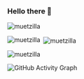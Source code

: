 ### Hello there 👋

<!--
**Muetzilla/Muetzilla** is a ✨ _special_ ✨ repository because its `README.md` (this file) appears on your GitHub profile.

Here are some ideas to get you started:

- 🔭 I’m currently working on ...
- 🌱 I’m currently learning  ...
- 👯 I’m looking to collaborate on ...
- 🤔 I’m looking for help with ...
- 💬 Ask me about ...
- 📫 How to reach me: ... ............................
- 😄 Pronouns: ...
- ⚡ Fun fact: ...
-->
<p align="left"> <img src="https://komarev.com/ghpvc/?username=muetzilla&label=Profile%20views&color=0e75b6&style=flat" alt="muetzilla" /> </p>
<p><img align="left" src="https://github-readme-stats.vercel.app/api/top-langs?username=muetzilla&show_icons=true&locale=en&layout=compact" alt="muetzilla" /></p>
<p>&nbsp;<img align="center" src="https://github-readme-stats.vercel.app/api?username=muetzilla&show_icons=true&locale=en" alt="muetzilla" /></p>

<p><img align="center" src="https://github-readme-streak-stats.herokuapp.com/?user=muetzilla&" alt="muetzilla" /></p>

![GitHub Activity Graph](https://activity-graph.herokuapp.com/graph?username=muetzilla)
<!--stackedit_data:
eyJoaXN0b3J5IjpbLTIxMDcxNjY1NzIsNjI2MTI4OTE2LC0yMD
AzOTQ4NjM4LC0xNTc3ODc4NTYsNjI2MTI4OTE2XX0=
-->